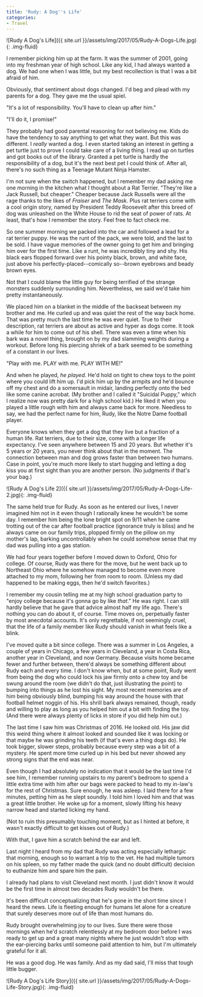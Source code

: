 ```yaml
---
title: 'Rudy: A Dog''s Life'
categories:
- Travel
---
```


![Rudy A Dog's Life]({{ site.url }}/assets/img/2017/05/Rudy-A-Dogs-Life.jpg){: .img-fluid}

I remember picking him up at the farm. It was the summer of 2001, going into my freshman year of high school. Like any kid, I had always wanted a dog. We had one when I was little, but my best recollection is that I was a bit afraid of him.

Obviously, that sentiment about dogs changed. I'd beg and plead with my parents for a dog. They gave me the usual spiel.

"It's a lot of responsibility. You'll have to clean up after him."

"I'll do it, I promise!"

They probably had good parental reasoning for not believing me. Kids do have the tendency to say anything to get what they want. But this was different. I _really_ wanted a dog. I even started taking an interest in getting a pet turtle just to prove I could take care of a living thing. I read up on turtles and got books out of the library. Granted a pet turtle is hardly the responsibility of a dog, but it's the next best pet I could think of. After all, there's no such thing as a Teenage Mutant Ninja Hamster.<!-- more -->

I'm not sure when the switch happened, but I remember my dad asking me one morning in the kitchen what I thought about a Rat Terrier. "They're like a Jack Russell, but cheaper." Cheaper because Jack Russells were all the rage thanks to the likes of _Fraiser_ and _The Mask_. Plus rat terriers come with a cool origin story, named by President Teddy Roosevelt after this breed of dog was unleashed on the White House to rid the seat of power of rats. At least, that's how I remember the story. Feel free to fact check me.

So one summer morning we packed into the car and followed a lead for a rat terrier puppy. He was the runt of the pack, we were told, and the last to be sold. I have vague memories of the owner going to get him and bringing him over for the first time. Like a runt, he was incredibly tiny and shy. His black ears flopped forward over his pointy black, brown, and white face, just above his perfectly-placed--comically so--brown eyebrows and beady brown eyes.

Not that I could blame the little guy for being terrified of the strange monsters suddenly surrounding him. Nevertheless, we said we'd take him pretty instantaneously.

We placed him on a blanket in the middle of the backseat between my brother and me. He curled up and was quiet the rest of the way back home. That was pretty much the last time he was ever quiet. True to their description, rat terriers are about as active and hyper as dogs come. It took a while for him to come out of his shell. There was even a time when his bark was a novel thing, brought on by my dad slamming weights during a workout. Before long his piercing shriek of a bark seemed to be something of a constant in our lives.

"Play with me. PLAY with me. PLAY WITH ME!"

And when he played, _he played_. He'd hold on tight to chew toys to the point where you could lift him up. I'd pick him up by the armpits and he'd bounce off my chest and do a somersault in midair, landing perfectly onto the bed like some canine acrobat. (My brother and I called it "Suicidal Puppy," which I realize now was pretty dark for a high school kid.) He liked it when you played a little rough with him and always came back for more. Needless to say, we had the perfect name for him, Rudy, like the Notre Dame football player.

Everyone knows when they get a dog that they live but a fraction of a human life. Rat terriers, due to their size, come with a longer life expectancy. I've seen anywhere between 15 and 20 years. But whether it's 5 years or 20 years, you never think about that in the moment. The connection between man and dog grows faster than between two humans. Case in point, you're much more likely to start hugging and letting a dog kiss you at first sight than you are another person. (No judgments if that's your bag.)

![Rudy A Dog's Life 2]({{ site.url }}/assets/img/2017/05/Rudy-A-Dogs-Life-2.jpg){: .img-fluid}

The same held true for Rudy. As soon as he entered our lives, I never imagined him not in it even though I rationally knew he wouldn't be some day. I remember him being the lone bright spot on 9/11 when he came trotting out of the car after football practice (ignorance truly is bliss) and he always came on our family trips, plopped firmly on the pillow on my mother's lap, barking uncontrollably when he could somehow sense that my dad was pulling into a gas station.

We had four years together before I moved down to Oxford, Ohio for college. Of course, Rudy was there for the move, but he went back up to Northeast Ohio where he somehow managed to become even more attached to my mom, following her from room to room. (Unless my dad happened to be making eggs, then he'd switch favorites.)

I remember my cousin telling me at my high school graduation party to "enjoy college because it's gonna go by like _that_." He was right. I can still hardly believe that he gave that advice almost half my life ago. There's nothing you can do about it, of course. Time moves on, perpetually faster by most anecdotal accounts. It's only regrettable, if not seemingly cruel, that the life of a family member like Rudy should vanish in what feels like a blink.

I've moved quite a bit since college. There was a summer in Los Angeles, a couple of years in Chicago, a few years in Cleveland, a year in Costa Rica, another year in Cleveland, and now Germany. Because visits home became fewer and further between, there'd always be something different about Rudy each and every time. I don't know when, but at some point, Rudy went from being the dog who could lock his jaw firmly onto a chew toy and be swung around the room (we didn't do that, just illustrating the point) to bumping into things as he lost his sight. My most recent memories are of him being obviously blind, bumping his way around the house with that football helmet noggin of his. His shrill bark always remained, though, ready and willing to play as long as you helped him out a bit with finding the toy. (And there were always plenty of licks in store if you did help him out.)

The last time I saw him was Christmas of 2016. He looked old. His jaw did this weird thing where it almost looked and sounded like it was locking or that maybe he was grinding his teeth (if that's even a thing dogs do). He took bigger, slower steps, probably because every step was a bit of a mystery. He spent more time curled up in his bed but never showed any strong signs that the end was near.

Even though I had absolutely no indication that it would be the last time I'd see him, I remember running upstairs to my parent's bedroom to spend a little extra time with him after our bags were packed to head to my in-law's for the rest of Christmas. Sure enough, he was asleep. I laid there for a few minutes, petting him as he slept soundly. I told him I loved him and that was a great little brother. He woke up for a moment, slowly lifting his heavy narrow head and started licking my hand.

(Not to ruin this presumably touching moment, but as I hinted at before, it wasn't exactly difficult to get kisses out of Rudy.)

With that, I gave him a scratch behind the ear and left.

Last night I heard from my dad that Rudy was acting especially lethargic that morning, enough so to warrant a trip to the vet. He had multiple tumors on his spleen, so my father made the quick (and no doubt difficult) decision to euthanize him and spare him the pain.

I already had plans to visit Cleveland next month. I just didn't know it would be the first time in almost two decades Rudy wouldn't be there.

It's been difficult conceptualizing that he's gone in the short time since I heard the news. Life is fleeting enough for humans let alone for a creature that surely deserves more out of life than most humans do.

Rudy brought overwhelming joy to our lives. Sure there were those mornings when he'd scratch relentlessly at my bedroom door before I was ready to get up and a great many nights where he just wouldn't stop with the ear-piercing barks until someone paid attention to him, but I'm ultimately grateful for it all.

He was a good dog. He was family. And as my dad said, I'll miss that tough little bugger.

![Rudy A Dog's Life Story]({{ site.url }}/assets/img/2017/05/Rudy-A-Dogs-Life-Story.jpg){: .img-fluid}
